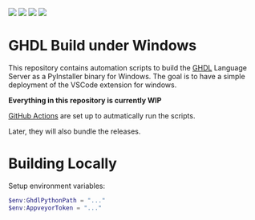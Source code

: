 ![](https://img.shields.io/github/license/MaximilianKoestler/ghdl-build)
![](https://github.com/MaximilianKoestler/ghdl-build/workflows/build/badge.svg)
![](https://img.shields.io/github/languages/top/MaximilianKoestler/ghdl-build)
![](https://img.shields.io/github/issues/MaximilianKoestler/ghdl-build)

# GHDL Build under Windows

This repository contains automation scripts to build the [GHDL](https://github.com/ghdl/ghdl) Language Server as a PyInstaller binary for Windows.
The goal is to have a simple deployment of the VSCode extension for windows.

**Everything in this repository is currently WIP**

[GitHub Actions](https://github.com/MaximilianKoestler/ghdl-build/actions?query=workflow%3Abuild) are set up to autmatically run the scripts.

Later, they will also bundle the releases.

# Building Locally
Setup environment variables:
```powershell
$env:GhdlPythonPath = "..."
$env:AppveyorToken = "..."
```